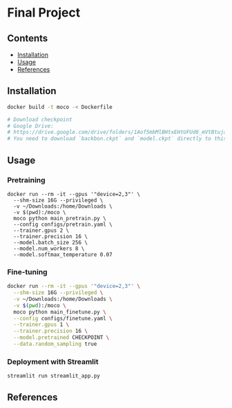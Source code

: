 # Final Project <!-- omit in toc -->

## Contents <!-- omit in toc -->

- [Installation](#installation)
- [Usage](#usage)
- [References](#references)

## Installation

```bash
docker build -t moco -< Dockerfile

# Download checkpoint
# Google Drive:
# https://drive.google.com/drive/folders/1Aof5mbMlBHtxEHtUFUd6_mVtBtujaYXU?usp=sharing
# You need to download `backbon.ckpt` and `model.ckpt` directly to this folder.
```

## Usage

### Pretraining

```shell
docker run --rm -it --gpus '"device=2,3"' \
  --shm-size 16G --privileged \
  -v ~/Downloads:/home/Downloads \
  -v $(pwd):/moco \
  moco python main_pretrain.py \
  --config configs/pretrain.yaml \
  --trainer.gpus 2 \
  --trainer.precision 16 \
  --model.batch_size 256 \
  --model.num_workers 8 \
  --model.softmax_temperature 0.07
```

### Fine-tuning

```bash
docker run --rm -it --gpus '"device=2,3"' \
  --shm-size 16G --privileged \
  -v ~/Downloads:/home/Downloads \
  -v $(pwd):/moco \
  moco python main_finetune.py \
  --config configs/finetune.yaml \
  --trainer.gpus 1 \
  --trainer.precision 16 \
  --model.pretrained CHECKPOINT \
  --data.random_sampling true
```

### Deployment with Streamlit

```bash
streamlit run streamlit_app.py
```

## References
